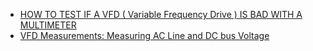 - [HOW TO TEST IF A VFD ( Variable Frequency Drive ) IS BAD WITH A MULTIMETER](https://youtu.be/E3uB5DMoJAs)
- [VFD Measurements: Measuring AC Line and DC bus Voltage](https://youtu.be/LaRr_SN0Wi0)
